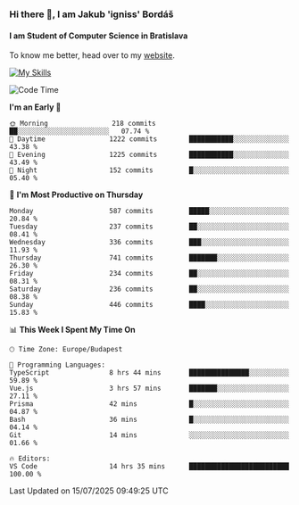 ### Hi there 👋, I am Jakub 'igniss' Bordáš

#### I am Student of Computer Science in Bratislava
To know me better, head over to my [website](https://bordas.sk).

[![My Skills](https://skillicons.dev/icons?i=js,typescript,html,css,figma,svelte,vue,next,postgresql,nest,express,nodejs)](https://bordas.sk)


<!--START_SECTION:waka-->
![Code Time](http://img.shields.io/badge/Code%20Time-1%2C994%20hrs%2035%20mins-blue)

**I'm an Early 🐤** 

```text
🌞 Morning                218 commits         ██░░░░░░░░░░░░░░░░░░░░░░░   07.74 % 
🌆 Daytime                1222 commits        ███████████░░░░░░░░░░░░░░   43.38 % 
🌃 Evening                1225 commits        ███████████░░░░░░░░░░░░░░   43.49 % 
🌙 Night                  152 commits         █░░░░░░░░░░░░░░░░░░░░░░░░   05.40 % 
```
📅 **I'm Most Productive on Thursday** 

```text
Monday                   587 commits         █████░░░░░░░░░░░░░░░░░░░░   20.84 % 
Tuesday                  237 commits         ██░░░░░░░░░░░░░░░░░░░░░░░   08.41 % 
Wednesday                336 commits         ███░░░░░░░░░░░░░░░░░░░░░░   11.93 % 
Thursday                 741 commits         ███████░░░░░░░░░░░░░░░░░░   26.30 % 
Friday                   234 commits         ██░░░░░░░░░░░░░░░░░░░░░░░   08.31 % 
Saturday                 236 commits         ██░░░░░░░░░░░░░░░░░░░░░░░   08.38 % 
Sunday                   446 commits         ████░░░░░░░░░░░░░░░░░░░░░   15.83 % 
```


📊 **This Week I Spent My Time On** 

```text
🕑︎ Time Zone: Europe/Budapest

💬 Programming Languages: 
TypeScript               8 hrs 44 mins       ███████████████░░░░░░░░░░   59.89 % 
Vue.js                   3 hrs 57 mins       ███████░░░░░░░░░░░░░░░░░░   27.11 % 
Prisma                   42 mins             █░░░░░░░░░░░░░░░░░░░░░░░░   04.87 % 
Bash                     36 mins             █░░░░░░░░░░░░░░░░░░░░░░░░   04.14 % 
Git                      14 mins             ░░░░░░░░░░░░░░░░░░░░░░░░░   01.66 % 

🔥 Editors: 
VS Code                  14 hrs 35 mins      █████████████████████████   100.00 % 
```


 Last Updated on 15/07/2025 09:49:25 UTC
<!--END_SECTION:waka-->
